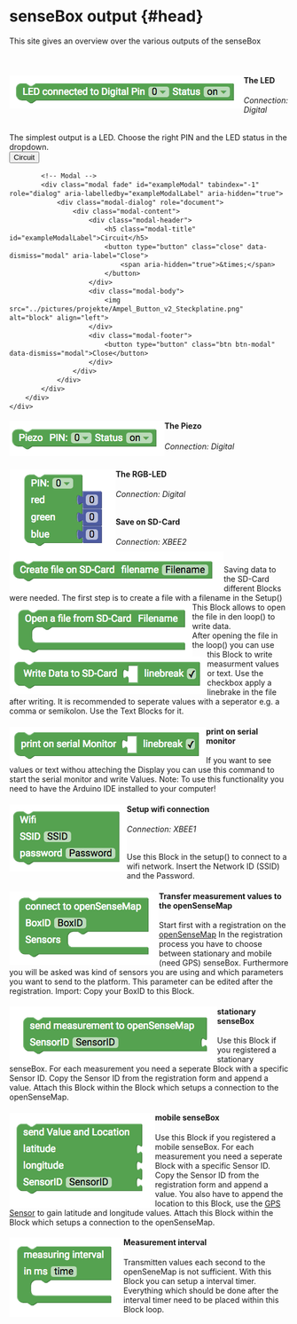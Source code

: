 # senseBox output {#head}

<div class="description">This site gives an overview over the various outputs of the senseBox
</div>
<div class="line">
    <br>
    <br>
</div>



<div class="container">
    <div class="row">
        <div class="col-md">
            <img src="../pictures/blocks/output/output-0.png" alt="block" align="left">
        </div>
        <div class="col-md">
            <h4>The LED</h4>
            <h6>Connection: Digital</h6>
            The simplest output is a LED. Choose the right PIN and the LED status in the dropdown.
            <br>
            <!-- Button trigger modal -->
            <button type="button" class="btn-modal" data-toggle="modal" data-target="#exampleModal">
                Circuit
            </button>

            <!-- Modal -->
            <div class="modal fade" id="exampleModal" tabindex="-1" role="dialog" aria-labelledby="exampleModalLabel" aria-hidden="true">
                <div class="modal-dialog" role="document">
                    <div class="modal-content">
                        <div class="modal-header">
                            <h5 class="modal-title" id="exampleModalLabel">Circuit</h5>
                            <button type="button" class="close" data-dismiss="modal" aria-label="Close">
                                <span aria-hidden="true">&times;</span>
                            </button>
                        </div>
                        <div class="modal-body">
                            <img src="../pictures/projekte/Ampel_Button_v2_Steckplatine.png" alt="block" align="left">
                        </div>
                        <div class="modal-footer">
                            <button type="button" class="btn btn-modal" data-dismiss="modal">Close</button>
                        </div>
                    </div>
                </div>
            </div>
        </div>
    </div>
</div>

<div class="line"></div>

<div class="container">
    <div class="row">
        <div class="col-md">
            <img src="../pictures/blocks/output/output-1.png" alt="block" align="left">
        </div>
        <div class="col-md">
            <h4>The Piezo</h4>
            <h6>Connection: Digital</h6>
        </div>
    </div>
</div>

<div class="line"></div>

<div class="container">
    <div class="row">
        <div class="col-md">
            <img src="../pictures/blocks/output/output-2.png" alt="block" align="left">
        </div>
        <div class="col-md">
            <h4>The RGB-LED</h4>
            <h6>Connection: Digital</h6>
        </div>
    </div>
</div>

<div class="line"></div>



<div class="container">
    <div class="row">
        <div class="col-md">
            <img src="../pictures/blocks/output/output-3.png" alt="block" align="left">
        </div>
        <div class="col-md">
            <h4>Save on SD-Card</h4>
            <h6>Connection: XBEE2</h6>
            Saving data to the SD-Card different Blocks were needed. The first step is to create a file with a filename in the Setup()
        </div>
    </div>
    <div class="row">
        <div class="col-md">
            <img src="../pictures/blocks/output/output-4.png" alt="block" align="left">
        </div>
        <div class="col-md">
            This Block allows to open the file in den loop() to write data.
        </div>
    </div>
    <div class="row">
        <div class="col-md">
            <img src="../pictures/blocks/output/output-5.png" alt="block" align="left">
        </div>
        <div class="col-md">
            After opening the file in the loop() you can use this Block to write measurment values or text. Use the checkbox apply a linebrake in the file after writing. It is recommended to seperate values with a seperator e.g. a comma or semikolon. Use the Text Blocks for it.
        </div>
    </div>
</div>

<div class="line"></div>

<div class="container">
    <div class="row">
        <div class="col-md">
            <img src="../pictures/blocks/output/output-6.png" alt="block" align="left">
        </div>
        <div class="col-md">
            <h4>print on serial monitor</h4>
            If you want to see values or text withou atteching the Display you can use this command to start the serial monitor and write Values. Note: To use this functionality you need to have the Arduino IDE installed to your computer!
        </div>
    </div>
</div>

<div class="line"></div>

<div class="container">
    <div class="row">
        <div class="col-md">
            <img src="../pictures/blocks/output/output-7.png" alt="block" align="left">
        </div>
        <div class="col-md">
            <h4>Setup wifi connection</h4>
            <h6>Connection: XBEE1</h6>
            Use this Block in the setup() to connect to a wifi network. Insert the Network ID (SSID) and the Password.
        </div>
    </div>
</div>

<div class="line"></div>

<div class="container">
    <div class="row">
        <div class="col-md">
            <img src="../pictures/blocks/output/output-8.png" alt="block" align="left">
        </div>
        <div class="col-md">
            <h4>Transfer measurement values to the openSenseMap</h4>
            Start first with a registration on the           
            <a href="https://opensensemap.org/register">openSenseMap</a> In the registration process you have to choose between stationary and mobile (need GPS) senseBox. Furthermore you will be asked was kind of sensors you are using and which parameters you want to send to the platform. This parameter can be edited after the registration. Import: Copy your BoxID to this Block.
        </div>
    </div>
    <div class="row">
        <div class="col-md">
            <img src="../pictures/blocks/output/output-9.png" alt="block" align="left">
        </div>
        <div class="col-md">
            <h4>stationary senseBox</h4>
             Use this Block if you registered a stationary senseBox. For each measurement you need a seperate Block with a specific Sensor ID. Copy the Sensor ID from the registration form and append a value. Attach this Block within the Block which setups a connection to the openSenseMap.
        </div>
    </div>
    <div class="row">
        <div class="col-md">
            <img src="../pictures/blocks/output/output-10.png" alt="block" align="left">
        </div>
        <div class="col-md">
            <h4>mobile senseBox</h4>
            Use this Block if you registered a mobile senseBox. For each measurement you need a seperate Block with a specific Sensor ID. Copy the Sensor ID from the registration form and append a value. You also have to append the location to this Block, use the 
            <a href="../blocks/sensebox_sensoren.html">GPS Sensor</a> to gain latitude and longitude values. Attach this Block within the Block which setups a connection to the openSenseMap.
        </div>
    </div>
</div>

<div class="container">
    <div class="row">
        <div class="col-md">
            <img src="../pictures/blocks/output/output-11.png" alt="block" align="left">
        </div>
        <div class="col-md">
            <h4>Measurement interval</h4>
            Transmitten values each second to the openSeneMap is not sufficient. With this Block you can setup a interval timer. Everything which should be done after the interval timer need to be placed within this Block loop.
        </div>
    </div>
</div>

<div class="line"></div>